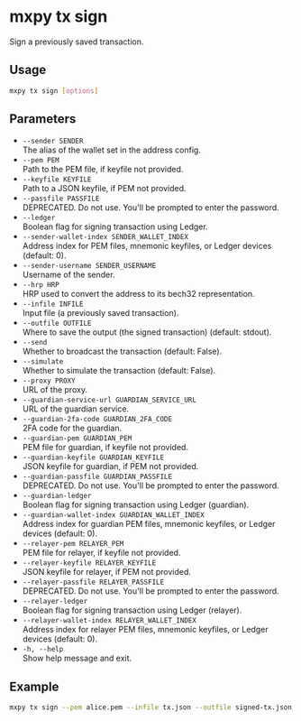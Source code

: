 # mxpy tx sign

Sign a previously saved transaction.

## Usage

```bash
mxpy tx sign [options]
```

## Parameters

- `--sender SENDER`  
  The alias of the wallet set in the address config.
- `--pem PEM`  
  Path to the PEM file, if keyfile not provided.
- `--keyfile KEYFILE`  
  Path to a JSON keyfile, if PEM not provided.
- `--passfile PASSFILE`  
  DEPRECATED. Do not use. You'll be prompted to enter the password.
- `--ledger`  
  Boolean flag for signing transaction using Ledger.
- `--sender-wallet-index SENDER_WALLET_INDEX`  
  Address index for PEM files, mnemonic keyfiles, or Ledger devices (default: 0).
- `--sender-username SENDER_USERNAME`  
  Username of the sender.
- `--hrp HRP`  
  HRP used to convert the address to its bech32 representation.
- `--infile INFILE`  
  Input file (a previously saved transaction).
- `--outfile OUTFILE`  
  Where to save the output (the signed transaction) (default: stdout).
- `--send`  
  Whether to broadcast the transaction (default: False).
- `--simulate`  
  Whether to simulate the transaction (default: False).
- `--proxy PROXY`  
  URL of the proxy.
- `--guardian-service-url GUARDIAN_SERVICE_URL`  
  URL of the guardian service.
- `--guardian-2fa-code GUARDIAN_2FA_CODE`  
  2FA code for the guardian.
- `--guardian-pem GUARDIAN_PEM`  
  PEM file for guardian, if keyfile not provided.
- `--guardian-keyfile GUARDIAN_KEYFILE`  
  JSON keyfile for guardian, if PEM not provided.
- `--guardian-passfile GUARDIAN_PASSFILE`  
  DEPRECATED. Do not use. You'll be prompted to enter the password.
- `--guardian-ledger`  
  Boolean flag for signing transaction using Ledger (guardian).
- `--guardian-wallet-index GUARDIAN_WALLET_INDEX`  
  Address index for guardian PEM files, mnemonic keyfiles, or Ledger devices (default: 0).
- `--relayer-pem RELAYER_PEM`  
  PEM file for relayer, if keyfile not provided.
- `--relayer-keyfile RELAYER_KEYFILE`  
  JSON keyfile for relayer, if PEM not provided.
- `--relayer-passfile RELAYER_PASSFILE`  
  DEPRECATED. Do not use. You'll be prompted to enter the password.
- `--relayer-ledger`  
  Boolean flag for signing transaction using Ledger (relayer).
- `--relayer-wallet-index RELAYER_WALLET_INDEX`  
  Address index for relayer PEM files, mnemonic keyfiles, or Ledger devices (default: 0).
- `-h, --help`  
  Show help message and exit.

## Example

```bash
mxpy tx sign --pem alice.pem --infile tx.json --outfile signed-tx.json
```
